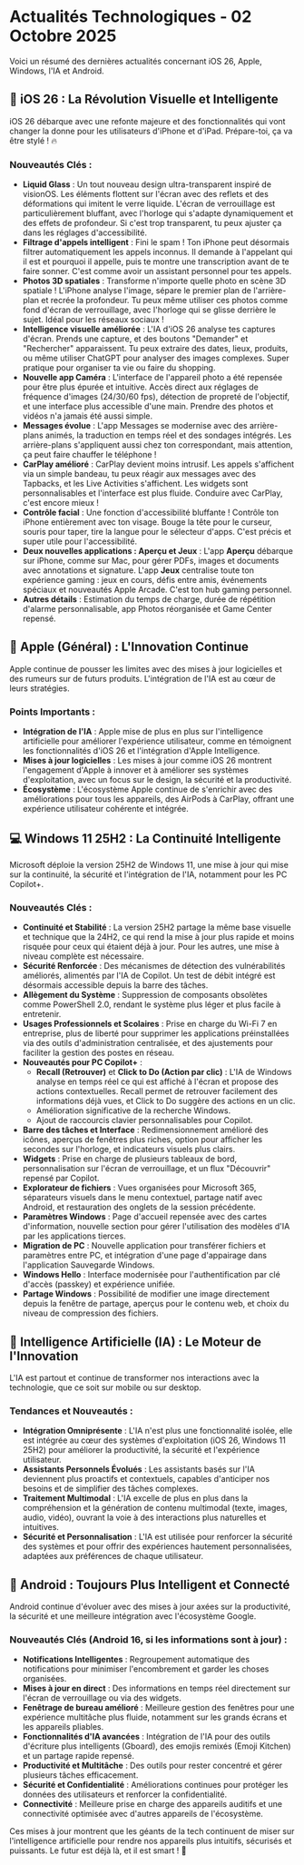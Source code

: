 # Actualités Technologiques - 02 Octobre 2025

Voici un résumé des dernières actualités concernant iOS 26, Apple, Windows, l'IA et Android.

## 🍎 iOS 26 : La Révolution Visuelle et Intelligente

iOS 26 débarque avec une refonte majeure et des fonctionnalités qui vont changer la donne pour les utilisateurs d'iPhone et d'iPad. Prépare-toi, ça va être stylé ! 🔥

### Nouveautés Clés :

*   **Liquid Glass** : Un tout nouveau design ultra-transparent inspiré de visionOS. Les éléments flottent sur l'écran avec des reflets et des déformations qui imitent le verre liquide. L'écran de verrouillage est particulièrement bluffant, avec l'horloge qui s'adapte dynamiquement et des effets de profondeur. Si c'est trop transparent, tu peux ajuster ça dans les réglages d'accessibilité.
*   **Filtrage d'appels intelligent** : Fini le spam ! Ton iPhone peut désormais filtrer automatiquement les appels inconnus. Il demande à l'appelant qui il est et pourquoi il appelle, puis te montre une transcription avant de te faire sonner. C'est comme avoir un assistant personnel pour tes appels.
*   **Photos 3D spatiales** : Transforme n'importe quelle photo en scène 3D spatiale ! L'iPhone analyse l'image, sépare le premier plan de l'arrière-plan et recrée la profondeur. Tu peux même utiliser ces photos comme fond d'écran de verrouillage, avec l'horloge qui se glisse derrière le sujet. Idéal pour les réseaux sociaux !
*   **Intelligence visuelle améliorée** : L'IA d'iOS 26 analyse tes captures d'écran. Prends une capture, et des boutons "Demander" et "Rechercher" apparaissent. Tu peux extraire des dates, lieux, produits, ou même utiliser ChatGPT pour analyser des images complexes. Super pratique pour organiser ta vie ou faire du shopping.
*   **Nouvelle app Caméra** : L'interface de l'appareil photo a été repensée pour être plus épurée et intuitive. Accès direct aux réglages de fréquence d'images (24/30/60 fps), détection de propreté de l'objectif, et une interface plus accessible d'une main. Prendre des photos et vidéos n'a jamais été aussi simple.
*   **Messages évolue** : L'app Messages se modernise avec des arrière-plans animés, la traduction en temps réel et des sondages intégrés. Les arrière-plans s'appliquent aussi chez ton correspondant, mais attention, ça peut faire chauffer le téléphone !
*   **CarPlay amélioré** : CarPlay devient moins intrusif. Les appels s'affichent via un simple bandeau, tu peux réagir aux messages avec des Tapbacks, et les Live Activities s'affichent. Les widgets sont personnalisables et l'interface est plus fluide. Conduire avec CarPlay, c'est encore mieux !
*   **Contrôle facial** : Une fonction d'accessibilité bluffante ! Contrôle ton iPhone entièrement avec ton visage. Bouge la tête pour le curseur, souris pour taper, tire la langue pour le sélecteur d'apps. C'est précis et super utile pour l'accessibilité.
*   **Deux nouvelles applications : Aperçu et Jeux** : L'app **Aperçu** débarque sur iPhone, comme sur Mac, pour gérer PDFs, images et documents avec annotations et signature. L'app **Jeux** centralise toute ton expérience gaming : jeux en cours, défis entre amis, événements spéciaux et nouveautés Apple Arcade. C'est ton hub gaming personnel.
*   **Autres détails** : Estimation du temps de charge, durée de répétition d'alarme personnalisable, app Photos réorganisée et Game Center repensé.

## 🍏 Apple (Général) : L'Innovation Continue

Apple continue de pousser les limites avec des mises à jour logicielles et des rumeurs sur de futurs produits. L'intégration de l'IA est au cœur de leurs stratégies.

### Points Importants :

*   **Intégration de l'IA** : Apple mise de plus en plus sur l'intelligence artificielle pour améliorer l'expérience utilisateur, comme en témoignent les fonctionnalités d'iOS 26 et l'intégration d'Apple Intelligence.
*   **Mises à jour logicielles** : Les mises à jour comme iOS 26 montrent l'engagement d'Apple à innover et à améliorer ses systèmes d'exploitation, avec un focus sur le design, la sécurité et la productivité.
*   **Écosystème** : L'écosystème Apple continue de s'enrichir avec des améliorations pour tous les appareils, des AirPods à CarPlay, offrant une expérience utilisateur cohérente et intégrée.

## 💻 Windows 11 25H2 : La Continuité Intelligente

Microsoft déploie la version 25H2 de Windows 11, une mise à jour qui mise sur la continuité, la sécurité et l'intégration de l'IA, notamment pour les PC Copilot+.

### Nouveautés Clés :

*   **Continuité et Stabilité** : La version 25H2 partage la même base visuelle et technique que la 24H2, ce qui rend la mise à jour plus rapide et moins risquée pour ceux qui étaient déjà à jour. Pour les autres, une mise à niveau complète est nécessaire.
*   **Sécurité Renforcée** : Des mécanismes de détection des vulnérabilités améliorés, alimentés par l'IA de Copilot. Un test de débit intégré est désormais accessible depuis la barre des tâches.
*   **Allègement du Système** : Suppression de composants obsolètes comme PowerShell 2.0, rendant le système plus léger et plus facile à entretenir.
*   **Usages Professionnels et Scolaires** : Prise en charge du Wi-Fi 7 en entreprise, plus de liberté pour supprimer les applications préinstallées via des outils d'administration centralisée, et des ajustements pour faciliter la gestion des postes en réseau.
*   **Nouveautés pour PC Copilot+** :
    *   **Recall (Retrouver)** et **Click to Do (Action par clic)** : L'IA de Windows analyse en temps réel ce qui est affiché à l'écran et propose des actions contextuelles. Recall permet de retrouver facilement des informations déjà vues, et Click to Do suggère des actions en un clic.
    *   Amélioration significative de la recherche Windows.
    *   Ajout de raccourcis clavier personnalisables pour Copilot.
*   **Barre des tâches et Interface** : Redimensionnement amélioré des icônes, aperçus de fenêtres plus riches, option pour afficher les secondes sur l'horloge, et indicateurs visuels plus clairs.
*   **Widgets** : Prise en charge de plusieurs tableaux de bord, personnalisation sur l'écran de verrouillage, et un flux "Découvrir" repensé par Copilot.
*   **Explorateur de fichiers** : Vues organisées pour Microsoft 365, séparateurs visuels dans le menu contextuel, partage natif avec Android, et restauration des onglets de la session précédente.
*   **Paramètres Windows** : Page d'accueil repensée avec des cartes d'information, nouvelle section pour gérer l'utilisation des modèles d'IA par les applications tierces.
*   **Migration de PC** : Nouvelle application pour transférer fichiers et paramètres entre PC, et intégration d'une page d'appairage dans l'application Sauvegarde Windows.
*   **Windows Hello** : Interface modernisée pour l'authentification par clé d'accès (passkey) et expérience unifiée.
*   **Partage Windows** : Possibilité de modifier une image directement depuis la fenêtre de partage, aperçus pour le contenu web, et choix du niveau de compression des fichiers.

## 🧠 Intelligence Artificielle (IA) : Le Moteur de l'Innovation

L'IA est partout et continue de transformer nos interactions avec la technologie, que ce soit sur mobile ou sur desktop.

### Tendances et Nouveautés :

*   **Intégration Omniprésente** : L'IA n'est plus une fonctionnalité isolée, elle est intégrée au cœur des systèmes d'exploitation (iOS 26, Windows 11 25H2) pour améliorer la productivité, la sécurité et l'expérience utilisateur.
*   **Assistants Personnels Évolués** : Les assistants basés sur l'IA deviennent plus proactifs et contextuels, capables d'anticiper nos besoins et de simplifier des tâches complexes.
*   **Traitement Multimodal** : L'IA excelle de plus en plus dans la compréhension et la génération de contenu multimodal (texte, images, audio, vidéo), ouvrant la voie à des interactions plus naturelles et intuitives.
*   **Sécurité et Personnalisation** : L'IA est utilisée pour renforcer la sécurité des systèmes et pour offrir des expériences hautement personnalisées, adaptées aux préférences de chaque utilisateur.

## 🤖 Android : Toujours Plus Intelligent et Connecté

Android continue d'évoluer avec des mises à jour axées sur la productivité, la sécurité et une meilleure intégration avec l'écosystème Google.

### Nouveautés Clés (Android 16, si les informations sont à jour) :

*   **Notifications Intelligentes** : Regroupement automatique des notifications pour minimiser l'encombrement et garder les choses organisées.
*   **Mises à jour en direct** : Des informations en temps réel directement sur l'écran de verrouillage ou via des widgets.
*   **Fenêtrage de bureau amélioré** : Meilleure gestion des fenêtres pour une expérience multitâche plus fluide, notamment sur les grands écrans et les appareils pliables.
*   **Fonctionnalités d'IA avancées** : Intégration de l'IA pour des outils d'écriture plus intelligents (Gboard), des emojis remixés (Emoji Kitchen) et un partage rapide repensé.
*   **Productivité et Multitâche** : Des outils pour rester concentré et gérer plusieurs tâches efficacement.
*   **Sécurité et Confidentialité** : Améliorations continues pour protéger les données des utilisateurs et renforcer la confidentialité.
*   **Connectivité** : Meilleure prise en charge des appareils auditifs et une connectivité optimisée avec d'autres appareils de l'écosystème.

Ces mises à jour montrent que les géants de la tech continuent de miser sur l'intelligence artificielle pour rendre nos appareils plus intuitifs, sécurisés et puissants. Le futur est déjà là, et il est smart ! 🚀
